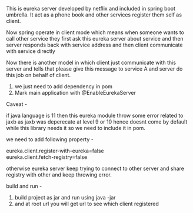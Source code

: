This is eureka server developed by netflix and included in spring boot umbrella.
It act as a phone book and other services register them self as client.

Now spring operate in client mode which means when someone wants to call other
service they first ask this eureka server about service and then server
responds back with service address and then client communicate with service directly

Now there is another model in which client just communicate with this server and tells
that please give this message to service A and server do this job on behalf of client.

1) we just need to add dependency in pom
2) Mark main application with @EnableEurekaServer

Caveat -

if java language is 11 then this eureka module throw some error related
to jaxb as jaxb was deperecate at level 9 or 10 hence doesnt come by default
while this library needs it so we need to include it in pom.

we need to add following property -

eureka.client.register-with-eureka=false   
eureka.client.fetch-registry=false

otherwise eureka server keep trying to connect to other server
and share registry with other and keep throwing error.

build and run -

1) build project as jar and run using java -jar
2) and at root url you will get url to see which client registered